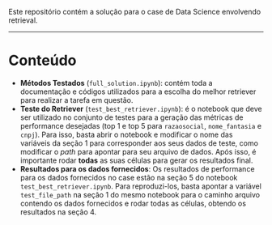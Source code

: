 Este repositório contém a solução para o case de Data Science envolvendo retrieval.

***
# Conteúdo

- **Métodos Testados** (`full_solution.ipynb`): contém toda a documentação e códigos utilizados para a escolha do melhor retriever para realizar a tarefa em questão. 
- **Teste do Retriever** (`test_best_retriever.ipynb`): é o notebook que deve ser utilizado no conjunto de testes para a geração das métricas de performance desejadas (top 1 e top 5 para `razaosocial`, `nome_fantasia` e `cnpj`). Para isso, basta abrir o notebook e modificar o nome das variáveis da seção 1 para corresponder aos seus dados de teste, como modificar o *path* para apontar para seu arquivo de dados. Após isso, é importante rodar **todas** as suas células para gerar os resultados final.
- **Resultados para os dados fornecidos**: Os resultados de performance para os dados fornecidos no case estão na seção 5 do notebook `test_best_retriever.ipynb`. Para reproduzi-los, basta apontar a variável `test_file_path` na seção 1 do mesmo notebook para o caminho arquivo contendo os dados fornecidos e rodar todas as células, obtendo os resultados na seção 4.